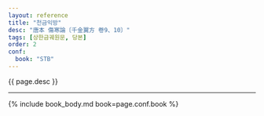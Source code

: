 ```yaml
---
layout: reference
title: "천금익방"
desc: "唐本 傷寒論〔千金翼方 卷9、10〕"
tags: [상한금궤원문, 당본]
order: 2
conf:
  book: "STB"
---
```


{{ page.desc }}

***

{% include book_body.md book=page.conf.book %}
